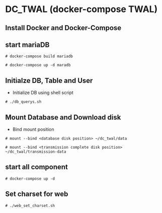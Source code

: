 DC_TWAL (docker-compose TWAL)
=============================

Install Docker and Docker-Compose 
---------------------------------

start mariaDB
-------------

``` # docker-compose build mariadb ```

``` # docker-compose up -d maradb ```

Initialze DB, Table and User
----------------------------

* Initialize DB using shell script

``` # ./db_querys.sh ```

Mount Database and Download disk
--------------------------------

* Bind mount position

``` # mount --bind <database disk position> ~/dc_twal/data ```

``` # mount --bind <transmission complete disk position> ~/dc_twal/transmission-data ```

start all component
-------------------

``` # docker-compose up -d ```

Set charset for web
-------------------

``` # ./web_set_charset.sh ```
